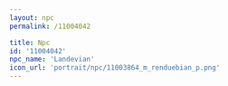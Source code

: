 ```yaml
---
layout: npc
permalink: /11004042

title: Npc
id: '11004042'
npc_name: 'Landevian'
icon_url: 'portrait/npc/11003864_m_renduebian_p.png'
---
```

